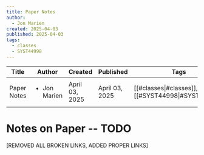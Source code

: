 ```yaml
---
title: Paper Notes
author:
  - Jon Marien
created: 2025-04-03
published: 2025-04-03
tags:
  - classes
  - SYST44998
---
```


| Title       | Author                       | Created        | Published      | Tags                                               |
| ----------- | ---------------------------- | -------------- | -------------- | -------------------------------------------------- |
| Paper Notes | <ul><li>Jon Marien</li></ul> | April 03, 2025 | April 03, 2025 | [[#classes\|#classes]], [[#SYST44998\|#SYST44998]] |

# Notes on Paper -- TODO

[REMOVED ALL BROKEN LINKS, ADDED PROPER LINKS]